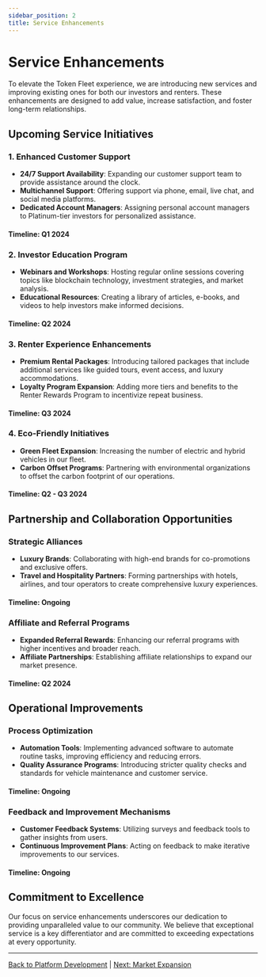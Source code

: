 ```yaml
---
sidebar_position: 2
title: Service Enhancements
---
```


# Service Enhancements

To elevate the Token Fleet experience, we are introducing new services and improving existing ones for both our investors and renters. These enhancements are designed to add value, increase satisfaction, and foster long-term relationships.

## Upcoming Service Initiatives

### 1. **Enhanced Customer Support**

- **24/7 Support Availability**: Expanding our customer support team to provide assistance around the clock.
- **Multichannel Support**: Offering support via phone, email, live chat, and social media platforms.
- **Dedicated Account Managers**: Assigning personal account managers to Platinum-tier investors for personalized assistance.

#### **Timeline**: Q1 2024

### 2. **Investor Education Program**

- **Webinars and Workshops**: Hosting regular online sessions covering topics like blockchain technology, investment strategies, and market analysis.
- **Educational Resources**: Creating a library of articles, e-books, and videos to help investors make informed decisions.

#### **Timeline**: Q2 2024

### 3. **Renter Experience Enhancements**

- **Premium Rental Packages**: Introducing tailored packages that include additional services like guided tours, event access, and luxury accommodations.
- **Loyalty Program Expansion**: Adding more tiers and benefits to the Renter Rewards Program to incentivize repeat business.

#### **Timeline**: Q3 2024

### 4. **Eco-Friendly Initiatives**

- **Green Fleet Expansion**: Increasing the number of electric and hybrid vehicles in our fleet.
- **Carbon Offset Programs**: Partnering with environmental organizations to offset the carbon footprint of our operations.

#### **Timeline**: Q2 - Q3 2024

## Partnership and Collaboration Opportunities

### **Strategic Alliances**

- **Luxury Brands**: Collaborating with high-end brands for co-promotions and exclusive offers.
- **Travel and Hospitality Partners**: Forming partnerships with hotels, airlines, and tour operators to create comprehensive luxury experiences.

#### **Timeline**: Ongoing

### **Affiliate and Referral Programs**

- **Expanded Referral Rewards**: Enhancing our referral programs with higher incentives and broader reach.
- **Affiliate Partnerships**: Establishing affiliate relationships to expand our market presence.

#### **Timeline**: Q2 2024

## Operational Improvements

### **Process Optimization**

- **Automation Tools**: Implementing advanced software to automate routine tasks, improving efficiency and reducing errors.
- **Quality Assurance Programs**: Introducing stricter quality checks and standards for vehicle maintenance and customer service.

#### **Timeline**: Ongoing

### **Feedback and Improvement Mechanisms**

- **Customer Feedback Systems**: Utilizing surveys and feedback tools to gather insights from users.
- **Continuous Improvement Plans**: Acting on feedback to make iterative improvements to our services.

#### **Timeline**: Ongoing

## Commitment to Excellence

Our focus on service enhancements underscores our dedication to providing unparalleled value to our community. We believe that exceptional service is a key differentiator and are committed to exceeding expectations at every opportunity.

---

[Back to Platform Development](./platform) | [Next: Market Expansion](./expansion)
